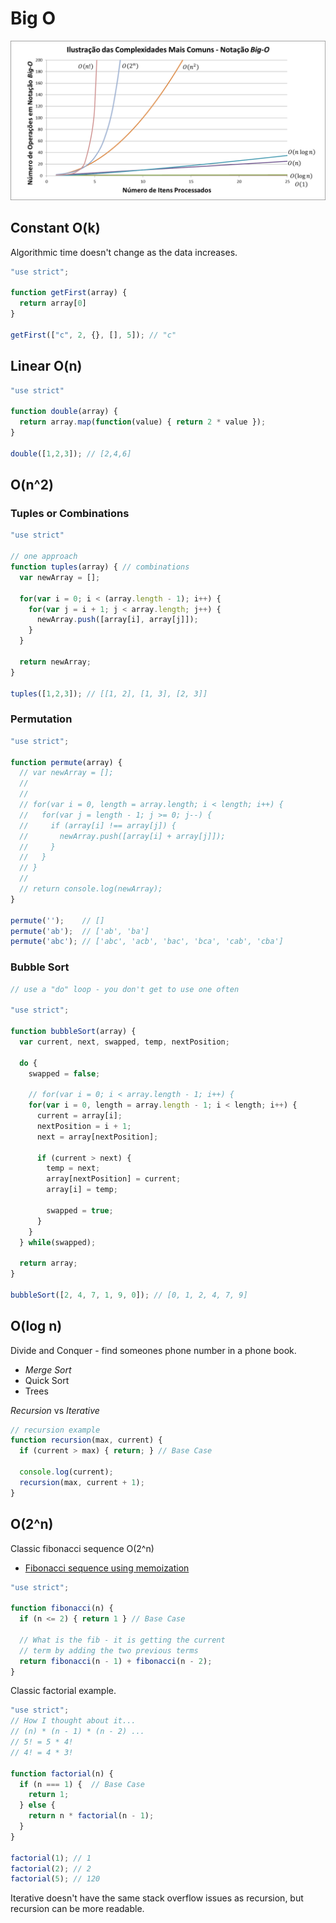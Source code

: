 # Big O

![Big O](/assets/big_o.png)

## Constant O(k)

Algorithmic time doesn't change as the data increases.
```JavaScript
"use strict";

function getFirst(array) {
  return array[0]
}

getFirst(["c", 2, {}, [], 5]); // "c"
```

## Linear O(n)

```JavaScript
"use strict"

function double(array) {
  return array.map(function(value) { return 2 * value });
}

double([1,2,3]); // [2,4,6]
```

## O(n^2)

### Tuples or Combinations

```JavaScript
"use strict"

// one approach
function tuples(array) { // combinations
  var newArray = [];

  for(var i = 0; i < (array.length - 1); i++) {
    for(var j = i + 1; j < array.length; j++) {
      newArray.push([array[i], array[j]]);
    }
  }

  return newArray;
}

tuples([1,2,3]); // [[1, 2], [1, 3], [2, 3]]
```

### Permutation
```JavaScript
"use strict";

function permute(array) {
  // var newArray = [];
  //
  //
  // for(var i = 0, length = array.length; i < length; i++) {
  //   for(var j = length - 1; j >= 0; j--) {
  //     if (array[i] !== array[j]) {
  //       newArray.push([array[i] + array[j]]);        
  //     }
  //   }
  // }
  //
  // return console.log(newArray);
}

permute('');    // []
permute('ab');  // ['ab', 'ba']
permute('abc'); // ['abc', 'acb', 'bac', 'bca', 'cab', 'cba']
```

### Bubble Sort

```JavaScript
// use a "do" loop - you don't get to use one often

"use strict";

function bubbleSort(array) {
  var current, next, swapped, temp, nextPosition;

  do {
    swapped = false;

    // for(var i = 0; i < array.length - 1; i++) {
    for(var i = 0, length = array.length - 1; i < length; i++) {
      current = array[i];
      nextPosition = i + 1;
      next = array[nextPosition];

      if (current > next) {
        temp = next;
        array[nextPosition] = current;
        array[i] = temp;

        swapped = true;
      }
    }
  } while(swapped);

  return array;
}

bubbleSort([2, 4, 7, 1, 9, 0]); // [0, 1, 2, 4, 7, 9]
```

## O(log n)

Divide and Conquer - find someones phone number in a phone book.

* _Merge Sort_
* Quick Sort
* Trees

_Recursion_ vs _Iterative_

```JavaScript
// recursion example
function recursion(max, current) {
  if (current > max) { return; } // Base Case

  console.log(current);
  recursion(max, current + 1);
}
```

## O(2^n)
Classic fibonacci sequence O(2^n)
* [Fibonacci sequence using memoization](/functions/memoization.md)

```JavaScript
"use strict";

function fibonacci(n) {
  if (n <= 2) { return 1 } // Base Case

  // What is the fib - it is getting the current
  // term by adding the two previous terms
  return fibonacci(n - 1) + fibonacci(n - 2);
}
```

Classic factorial example.
```JavaScript
"use strict";
// How I thought about it...
// (n) * (n - 1) * (n - 2) ...
// 5! = 5 * 4!
// 4! = 4 * 3!

function factorial(n) {
  if (n === 1) {  // Base Case
    return 1;
  } else {
    return n * factorial(n - 1);
  }
}

factorial(1); // 1
factorial(2); // 2
factorial(5); // 120
```

Iterative doesn't have the same stack overflow issues as recursion,
but recursion can be more readable.
